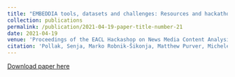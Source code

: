 ```yaml
---
title: "EMBEDDIA tools, datasets and challenges: Resources and hackathon contributions"
collection: publications
permalink: /publication/2021-04-19-paper-title-number-21
date: 2021-04-19
venue: 'Proceedings of the EACL Hackashop on News Media Content Analysis and Automated Report Generation'
citation: 'Pollak, Senja, Marko Robnik-Šikonja, Matthew Purver, Michele Boggia, Ravi Shekhar, Marko Pranjić, Salla Salmela et al. "EMBEDDIA tools, datasets and challenges: Resources and hackathon contributions." In Proceedings of the EACL Hackashop on News Media Content Analysis and Automated Report Generation, pp. 99-109. 2021. Online.'
---
```


[Download paper here](https://www.aclweb.org/anthology/2021.hackashop-1.14.pdf)



